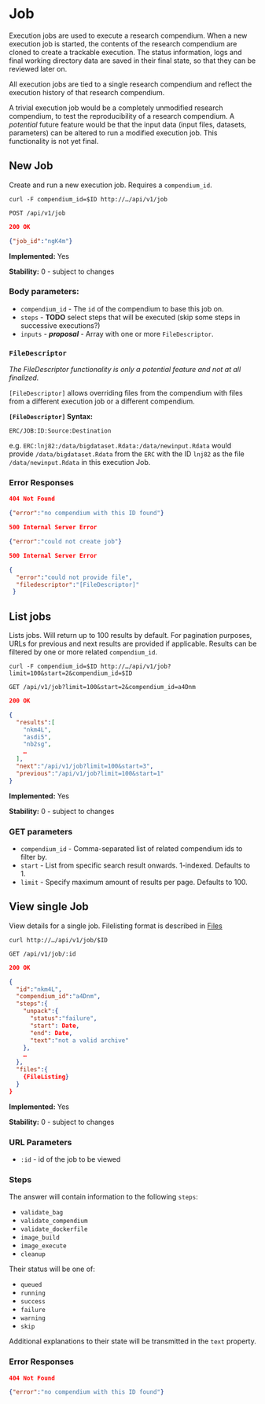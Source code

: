# Job
Execution jobs are used to execute a research compendium. When a new execution
job is started, the contents of the research compendium are cloned to create a
trackable execution. The status information, logs and final working directory
data are saved in their final state, so that they can be reviewed later on.

All execution jobs are tied to a single research compendium and reflect the
execution history of that research compendium.

A trivial execution job would be a completely unmodified research compendium, to
test the reproducibility of a research compendium. A _potential_ future feature
would be that the input data (input files, datasets, parameters) can be altered
to run a modified execution job. This functionality is not yet final.

## New Job

Create and run a new execution job. Requires a `compendium_id`.

`curl -F compendium_id=$ID http://…/api/v1/job`

`POST /api/v1/job`

```json
200 OK

{"job_id":"ngK4m"}
```
__Implemented:__ Yes

__Stability:__ 0 - subject to changes

### Body parameters:

* `compendium_id` - The `id` of the compendium to base this job on.
* `steps` - __TODO__ select steps that will be executed (skip some steps in successive executions?)
* `inputs` - **_proposal_** - Array with one or more `FileDescriptor`.

### `FileDescriptor`

_The FileDescriptor functionality is only a potential feature and not at all
finalized._

`[FileDescriptor]` allows overriding files from the compendium with files
from a different execution job or a different compendium.

__`[FileDescriptor]` Syntax:__
```
ERC/JOB:ID:Source:Destination
```

e.g. `ERC:lnj82:/data/bigdataset.Rdata:/data/newinput.Rdata` would provide
`/data/bigdataset.Rdata` from the `ERC` with the ID `lnj82` as the file
`/data/newinput.Rdata` in this execution Job.

### Error Responses
```json
404 Not Found

{"error":"no compendium with this ID found"}
```

```json
500 Internal Server Error

{"error":"could not create job"}
```

```json
500 Internal Server Error

{
  "error":"could not provide file",
  "filedescriptor":"[FileDescriptor]"
 }
```

## List jobs

Lists jobs. Will return up to 100 results by default. For pagination purposes, URLs for previous and next results are provided if applicable. Results can be filtered by one or more related `compendium_id`.

`curl -F compendium_id=$ID http://…/api/v1/job?limit=100&start=2&compendium_id=$ID`

`GET /api/v1/job?limit=100&start=2&compendium_id=a4Dnm`

```json
200 OK

{
  "results":[
    "nkm4L",
    "asdi5",
    "nb2sg",
    …
  ],
  "next":"/api/v1/job?limit=100&start=3",
  "previous":"/api/v1/job?limit=100&start=1"
}
```

__Implemented:__ Yes

__Stability:__ 0 - subject to changes

### GET parameters

* `compendium_id` - Comma-separated list of related compendium ids to filter by.
*  `start` - List from specific search result onwards. 1-indexed. Defaults to 1.
*  `limit` - Specify maximum amount of results per page. Defaults to 100.

## View single Job

View details for a single job. Filelisting format is described in [Files](files.md)

`curl http://…/api/v1/job/$ID`

`GET /api/v1/job/:id`

```json
200 OK

{
  "id":"nkm4L",
  "compendium_id":"a4Dnm",
  "steps":{
    "unpack":{
      "status":"failure",
      "start": Date,
      "end": Date,
      "text":"not a valid archive"
    },
    …
  },
  "files":{
    {FileListing}
  }
}
```

__Implemented:__ Yes

__Stability:__ 0 - subject to changes


### URL Parameters

* `:id` - id of the job to be viewed

### Steps

The answer will contain information to the following `steps`:

* `validate_bag`
* `validate_compendium`
* `validate_dockerfile`
* `image_build`
* `image_execute`
* `cleanup`

Their status will be one of:

* `queued`
* `running`
* `success`
* `failure`
* `warning`
* `skip`

Additional explanations to their state will be transmitted in the `text` property.

### Error Responses

```json
404 Not Found

{"error":"no compendium with this ID found"}
```
